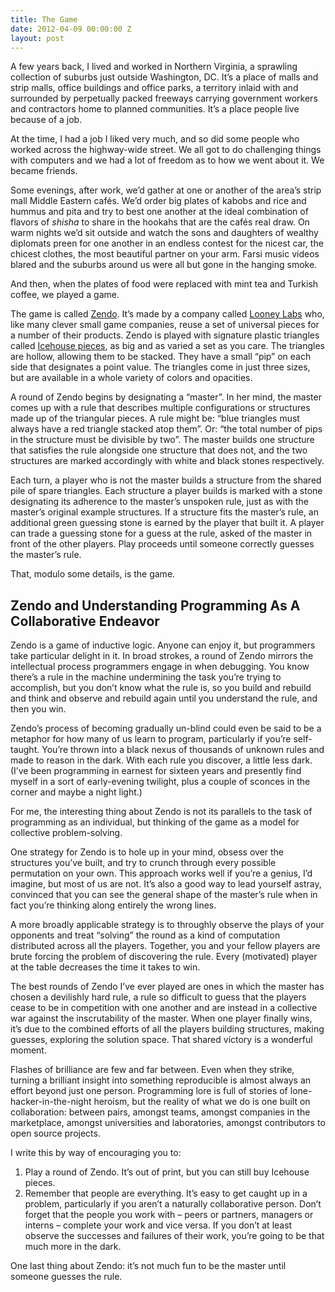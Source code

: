 ```yaml
---
title: The Game
date: 2012-04-09 00:00:00 Z
layout: post
---
```


A few years back, I lived and worked in Northern Virginia, a sprawling collection of suburbs just outside Washington, DC. It’s a place of malls and strip malls, office buildings and office parks, a territory inlaid with and surrounded by perpetually packed freeways carrying government workers and contractors home to planned communities. It’s a place people live because of a job.

At the time, I had a job I liked very much, and so did some people who worked across the highway-wide street. We all got to do challenging things with computers and we had a lot of freedom as to how we went about it. We became friends.

Some evenings, after work, we’d gather at one or another of the area’s strip mall Middle Eastern cafés. We’d order big plates of kabobs and rice and hummus and pita and try to best one another at the ideal combination of flavors of *shisha* to share in the hookahs that are the cafés real draw. On warm nights we’d sit outside and watch the sons and daughters of wealthy diplomats preen for one another in an endless contest for the nicest car, the chicest clothes, the most beautiful partner on your arm. Farsi music videos blared and the suburbs around us were all but gone in the hanging smoke.

And then, when the plates of food were replaced with mint tea and Turkish coffee, we played a game.

The game is called [Zendo](http://en.wikipedia.org/wiki/Zendo_(game)). It’s made by a company called [Looney Labs](http://www.looneylabs.com/) who, like many clever small game companies, reuse a set of universal pieces for a number of their products. Zendo is played with signature plastic triangles called [Icehouse pieces](http://en.wikipedia.org/wiki/Icehouse_pieces), as big and as varied a set as you care. The triangles are hollow, allowing them to be stacked. They have a small “pip” on each side that designates a point value. The triangles come in just three sizes, but are available in a whole variety of colors and opacities.

A round of Zendo begins by designating a “master”. In her mind, the master comes up with a rule that describes multiple configurations or structures made up of the triangular pieces. A rule might be: “blue triangles must always have a red triangle stacked atop them”. Or: “the total number of pips in the structure must be divisible by two”. The master builds one structure that satisfies the rule alongside one structure that does not, and the two structures are marked accordingly with white and black stones respectively.

Each turn, a player who is not the master builds a structure from the shared pile of spare triangles. Each structure a player builds is marked with a stone designating its adherence to the master’s unspoken rule, just as with the master’s original example structures. If a structure fits the master’s rule, an additional green guessing stone is earned by the player that built it. A player can trade a guessing stone for a guess at the rule, asked of the master in front of the other players. Play proceeds until someone correctly guesses the master’s rule.

That, modulo some details, is the game.

Zendo and Understanding Programming As A Collaborative Endeavor
---------------------------------------------------------------

Zendo is a game of inductive logic. Anyone can enjoy it, but programmers take particular delight in it. In broad strokes, a round of Zendo mirrors the intellectual process programmers engage in when debugging. You know there’s a rule in the machine undermining the task you’re trying to accomplish, but you don’t know what the rule is, so you build and rebuild and think and observe and rebuild again until you understand the rule, and then you win.

Zendo’s process of becoming gradually un-blind could even be said to be a metaphor for how many of us learn to program, particularly if you’re self-taught. You’re thrown into a black nexus of thousands of unknown rules and made to reason in the dark. With each rule you discover, a little less dark. (I’ve been programming in earnest for sixteen years and presently find myself in a sort of early-evening twilight, plus a couple of sconces in the corner and maybe a night light.)

For me, the interesting thing about Zendo is not its parallels to the task of programming as an individual, but thinking of the game as a model for collective problem-solving.

One strategy for Zendo is to hole up in your mind, obsess over the structures you’ve built, and try to crunch through every possible permutation on your own. This approach works well if you’re a genius, I’d imagine, but most of us are not. It’s also a good way to lead yourself astray, convinced that you can see the general shape of the master’s rule when in fact you’re thinking along entirely the wrong lines.

A more broadly applicable strategy is to throughly observe the plays of your opponents and treat “solving” the round as a kind of computation distributed across all the players. Together, you and your fellow players are brute forcing the problem of discovering the rule. Every (motivated) player at the table decreases the time it takes to win.

The best rounds of Zendo I’ve ever played are ones in which the master has chosen a devilishly hard rule, a rule so difficult to guess that the players cease to be in competition with one another and are instead in a collective war against the inscrutability of the master. When one player finally wins, it’s due to the combined efforts of all the players building structures, making guesses, exploring the solution space. That shared victory is a wonderful moment.

Flashes of brilliance are few and far between. Even when they strike, turning a brilliant insight into something reproducible is almost always an effort beyond just one person. Programming lore is full of stories of lone-hacker-in-the-night heroism, but the reality of what we do is one built on collaboration: between pairs, amongst teams, amongst companies in the marketplace, amongst universities and laboratories, amongst contributors to open source projects.

I write this by way of encouraging you to:

1.  Play a round of Zendo. It’s out of print, but you can still buy Icehouse pieces.
2.  Remember that people are everything. It’s easy to get caught up in a problem, particularly if you aren’t a naturally collaborative person. Don’t forget that the people you work with – peers or partners, managers or interns – complete your work and vice versa. If you don’t at least observe the successes and failures of their work, you’re going to be that much more in the dark.

One last thing about Zendo: it’s not much fun to be the master until someone guesses the rule.
